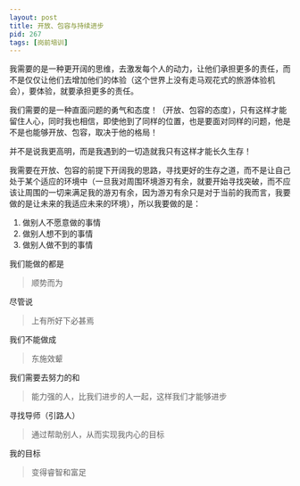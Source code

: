 ```yaml
---
layout: post
title: 开放、包容与持续进步
pid: 267
tags: [岗前培训]
---
```



我需要的是一种更开阔的思维，去激发每个人的动力，让他们承担更多的责任，而不是仅仅让他们去增加他们的体验（这个世界上没有走马观花式的旅游体验机会），要体验，就要承担更多的责任。

我们需要的是一种直面问题的勇气和态度！（开放、包容的态度），只有这样才能留住人心，同时我也相信，即使他到了同样的位置，也是要面对同样的问题，他是不是也能够开放、包容，取决于他的格局！

并不是说我更高明，而是我遇到的一切造就我只有这样才能长久生存！

我需要在开放、包容的前提下开阔我的思路，寻找更好的生存之道，而不是让自己处于某个适应的环境中（一旦我对周围环境游刃有余，就要开始寻找突破，而不应该让周围的一切来满足我的游刃有余，因为游刃有余只是对于当前的我而言，我要做的是让未来的我适应未来的环境），所以我要做的是：
1. 做别人不愿意做的事情
2. 做别人想不到的事情
3. 做别人做不到的事情

我们能做的都是
> 顺势而为

尽管说

> 上有所好下必甚焉

我们不能做成

> 东施效颦

我们需要去努力的和

> 能力强的人，比我们进步的人一起，这样我们才能够进步

寻找导师（引路人）

> 通过帮助别人，从而实现我内心的目标

我的目标

> 变得睿智和富足
